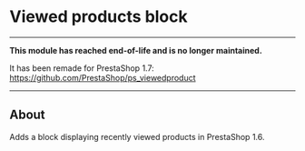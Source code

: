 # Viewed products block

---

**This module has reached end-of-life and is no longer maintained.**

It has been remade for PrestaShop 1.7: https://github.com/PrestaShop/ps_viewedproduct

---

## About

Adds a block displaying recently viewed products in PrestaShop 1.6.
